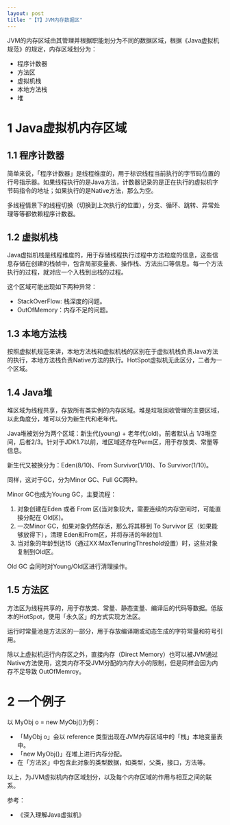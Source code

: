 ```yaml
---
layout: post
title: "【T】JVM内存数据区"
---
```


JVM的内存区域由其管理并根据职能划分为不同的数据区域，根据《Java虚拟机规范》的规定，内存区域划分为：

* 程序计数器
* 方法区
* 虚拟机栈
* 本地方法栈
* 堆

# 1 Java虚拟机内存区域

## 1.1 程序计数器
简单来说，「程序计数器」是线程维度的，用于标识线程当前执行的字节码位置的行号指示器。如果线程执行的是Java方法，计数器记录的是正在执行的虚拟机字节码指令的地址；如果执行的是Native方法，那么为空。

多线程情景下的线程切换（切换到上次执行的位置），分支、循环、跳转、异常处理等等都依赖程序计数器。

## 1.2 虚拟机栈
Java虚拟机栈是线程维度的，用于存储线程执行过程中方法粒度的信息，这些信息存储在创建的栈帧中，包含局部变量表、操作栈、方法出口等信息。每一个方法执行的过程，就对应一个入栈到出栈的过程。

这个区域可能出现如下两种异常：
* StackOverFlow: 栈深度的问题。
* OutOfMemory：内存不足的问题。

## 1.3 本地方法栈
按照虚拟机规范来讲，本地方法栈和虚拟机栈的区别在于虚拟机栈负责Java方法的执行，本地方法栈负责Native方法的执行。HotSpot虚拟机无此区分，二者为一个区域。

## 1.4 Java堆
堆区域为线程共享，存放所有类实例的内存区域。堆是垃圾回收管理的主要区域，以此角度分，堆可以分为新生代和老年代。

Java堆被划分为两个区域：新生代(young) + 老年代(old)。前者默认占 1/3堆空间，后者2/3。针对于JDK1.7以前，堆区域还存在Perm区，用于存放类、常量等信息。

新生代又被换分为：Eden(8/10)、From Survivor(1/10)、To Survivor(1/10)。

同样，这对于GC，分为Minor GC、Full GC两种。

Minor GC也成为Young GC，主要流程：
1. 对象创建在Eden 或者 From 区(当对象较大，需要连续的内存空间时，可能直接分配在 Old区)。
2. 一次Minor GC，如果对象仍然存活，那么将其移到 To Survivor 区（如果能够放得下），清理 Eden和From区，并将存活的年龄加1.
3. 当对象的年龄到达15（通过XX:MaxTenuringThreshold设置）时，这些对象复制到Old区。

Old GC 会同时对Young/Old区进行清理操作。

## 1.5 方法区
方法区为线程共享的，用于存放类、常量、静态变量、编译后的代码等数据。低版本的HotSpot，使用「永久区」的方式实现方法区。

运行时常量池是方法区的一部分，用于存放编译期或动态生成的字符常量和符号引用。

除以上虚拟机运行内存区之外，直接内存（Direct Memory）也可以被JVM通过Native方法使用，这类内存不受JVM分配的内存大小的限制，但是同样会因为内存不足导致 OutOfMemroy。

# 2 一个例子
以 MyObj o = new MyObj()为例：
* 「MyObj o」会以 reference 类型出现在JVM内存区域中的「栈」本地变量表中。
* 「new MyObj()」在堆上进行内存分配。
* 在「方法区」中包含此对象的类型数据，如类型，父类，接口，方法等。



以上，为JVM虚拟机内存区域划分，以及每个内存区域的作用与相互之间的联系。


参考：
* 《深入理解Java虚拟机》

